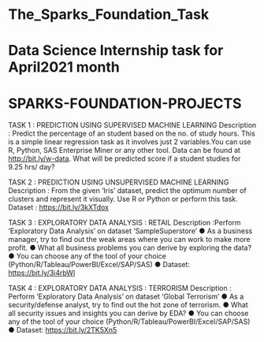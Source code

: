 # The_Sparks_Foundation_Task
# Data Science Internship task for April2021 month

# SPARKS-FOUNDATION-PROJECTS


TASK 1 : PREDICTION USING SUPERVISED MACHINE LEARNING
Description : Predict the percentage of an student based on the no. of study hours. This is a simple linear regression task as it involves just 2 variables.You can use R, Python, SAS Enterprise Miner or any other tool. Data can be found at http://bit.ly/w-data. What will be predicted score if a student studies for 9.25 hrs/ day?

TASK 2 : PREDICTION USING UNSUPERVISED MACHINE LEARNING
Description : From the given ‘Iris’ dataset, predict the optimum number of clusters and represent it visually. Use R or Python or perform this task. Dataset : https://bit.ly/3kXTdox

TASK 3 : EXPLORATORY DATA ANALYSIS : RETAIL
Description :Perform ‘Exploratory Data Analysis’ on dataset ‘SampleSuperstore’ ● As a business manager, try to find out the weak areas where you can work to make more profit. ● What all business problems you can derive by exploring the data? ● You can choose any of the tool of your choice (Python/R/Tableau/PowerBI/Excel/SAP/SAS) ● Dataset: https://bit.ly/3i4rbWl

TASK 4 : EXPLORATORY DATA ANALYSIS : TERRORISM
Description : Perform ‘Exploratory Data Analysis’ on dataset ‘Global Terrorism’ ● As a security/defense analyst, try to find out the hot zone of terrorism. ● What all security issues and insights you can derive by EDA? ● You can choose any of the tool of your choice (Python/R/Tableau/PowerBI/Excel/SAP/SAS) ● Dataset: https://bit.ly/2TK5Xn5
